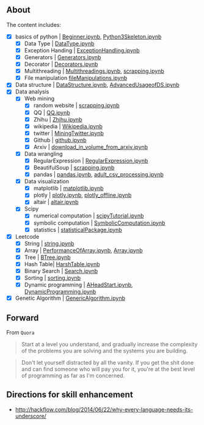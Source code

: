 ## About
The content includes:
- [x] basics of python | [Beginner.ipynb](basic/Beginner.ipynb), [Python3Skeleton.ipynb](basic/WiderKnowledge/Python3Skeleton.ipynb)
  - [x] Data Type | [DataType.ipynb](LeetCode/DataType.ipynb)
  - [x] Exception Handing | [ExceptionHandling.ipynb](basic/WiderKnowledge/ExceptionHandling.ipynb)
  - [x] Generators | [Generators.ipynb](basic/WiderKnowledge/Generators.ipynb)
  - [x] Decorator | [Decorators.ipynb](basic/WiderKnowledge/Decorators.ipynb)
  - [x] Multithreading | [Multithreadings.ipynb](basic/WiderKnowledge/Multithreadings.ipynb), [scrapping.ipynb](DataAnalysis/scrapping.ipynb)  
  - [x] File manipulation [fileManipulations.ipynb](basic/WiderKnowledge/fileManipulations.ipynb)
- [x] Data structure | [DataStructure.ipynb](DataStructureAndAlgorithm/DataStructure.ipynb), [AdvancedUsageofDS.ipynb](DataStructureAndAlgorithm/AdvancedUsageofDS.ipynb)
- [x] Data analysis
  - [x] Web mining
    - [x] random website | [scrapping.ipynb](DataAnalysis/scrapping.ipynb)    
    - [x] QQ | [QQ.ipynb](DataAnalysis/QQ.ipynb)    
    - [x] Zhihu | [Zhihu.ipynb](DataAnalysis/Zhihu.ipynb)
    - [x] wikipedia | [Wikipedia.ipynb](DataAnalysis/Wikipedia.ipynb)
    - [x] twitter | [MiningTwitter.ipynb](DataAnalysis/MiningTwitter.ipynb)
    - [x] Github | [github.ipynb](DataAnalysis/github.ipynb)
    - [x] Arxiv | [download_in_volume_from_arxiv.ipynb](astrophysics/download_in_volume_from_arxiv.ipynb)
  - [x] Data wrangling  
    - [x] RegularExpression | [RegularExpression.ipynb ](DataAnalysis/RegularExpression.ipynb)
    - [x] BeautifulSoup | [scrapping.ipynb](DataAnalysis/scrapping.ipynb)  
    - [x] pandas | [pandas.ipynb](SciPy/pandas/pandas.ipynb), [adult_csv_processing.ipynb](SciPy/pandas/adult_csv_processing.ipynb)
  - [x] Data visualization
    - [x] matplotlib | [matplotlib.ipynb](DataVisualization/matplotlib.ipynb)
    - [x] plotly | [plotly.ipynb](DataVisualization/plotly.ipynb), [plotly_offline.ipynb](DataVisualization/plotly_offline.ipynb)
    - [x] altair | [altair.ipynb](DataVisualization/altair.ipynb)
  - [x] Scipy
    - [x] numerical computation | [scipyTutorial.ipynb](SciPy/scipy/scipyTutorial.ipynb)
    - [x] symbolic computation | [SymbolicComputation.ipynb](SciPy/scipy/SymbolicComputation.ipynb)
    - [x] statistics | [statisticalPackage.ipynb](SciPy/scipy/statisticalPackage.ipynb)
- [x] Leetcode
    - [x] String | [string.ipynb](LeetCode/string.ipynb)
    - [x] Array | [PerformanceOfArray.ipynb](DataStructureAndAlgorithm/PerforamanceOfArray.ipynb), [Array.ipynb](LeetCode/Array.ipynb)
    - [x] Tree | [BTree.ipynb](DataStructureAndAlgorithm/BTree.ipynb)
    - [x] Hash Table| [HarshTable.ipynb ](DataStructureAndAlgorithm/HarshTable.ipynb)
    - [x] Binary Search | [Search.ipynb](DataStructureAndAlgorithm/Search.ipynbb)
    - [x] Sorting | [sorting.ipynb](DataStructureAndAlgorithm/sorting.ipynb)
    - [x] Dynamic programming | [AHeadStart.ipynb](DataStructureAndAlgorithm/AHeadStart.ipynb),  [DynamicProgramming.ipynb](DataStructureAndAlgorithm/DynamicProgramming.ipynb)
- [x] Genetic Algorithm | [GenericAlgorithm.ipynb](basic/TimeSchedule/GenericAlgorithm.ipynb)

## Forward
From `Quora`
> Start at a level you understand, and gradually increase the complexity of the problems you are solving and the systems you are building.

> Don't let yourself distracted by all the vanity. If you get the shit done and can find someone who will pay you for it, you're at the best level of programming as far as I'm concerned.

## Directions for skill enhancement 
* http://hackflow.com/blog/2014/06/22/why-every-language-needs-its-underscore/